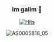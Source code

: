 <div align="center">
  
### Im galim 💜
  
[![Hits](https://hits.seeyoufarm.com/api/count/incr/badge.svg?url=https%3A%2F%2Fgithub.com%2Fgalimii&count_bg=%238D8D8D&title_bg=%23FF9EB6&icon=&icon_color=%23E7E7E7&title=hits&edge_flat=false)](https://hits.seeyoufarm.com)
  
<!--
**galimii/galimii** is a ✨ _special_ ✨ repository because its `README.md` (this file) appears on your GitHub profile.

Here are some ideas to get you started:

- 🔭 I’m currently working on ...
- 🌱 I’m currently learning ...
- 👯 I’m looking to collaborate on ...
- 🤔 I’m looking for help with ...
- 💬 Ask me about ...
- 📫 How to reach me: ...
- 😄 Pronouns: ...
- ⚡ Fun fact: ...
-->
![AS0005816_05](https://user-images.githubusercontent.com/93652129/208348313-a35dd025-ae0e-4112-8629-fe61db20c366.gif)
  </div>

